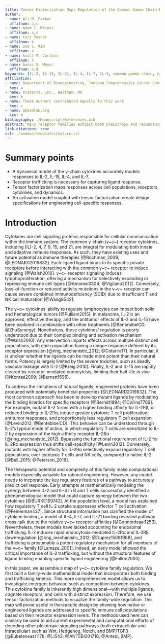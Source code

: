 ```yaml
---
title: Tensor Factorization Maps Regulation of the Common Gamma Chain Receptors
author:
- name: Ali M. Farhat
  affilnum: a,c
- name: Adam C. Weiner
  affilnum: a,c
- name: Cori Posner
  affilnum: b
- name: Zoe S. Kim
  affilnum: a
- name: Scott M. Carlson
  affilnum: b
- name: Aaron S. Meyer
  affilnum: a,d
keywords: [IL-2, IL-15, IL-21, IL-4, IL-7, IL-9, common gamma chain, cytokines, receptors, immunology, T cells, NK cells]
affiliation:
- name: Department of Bioengineering, Jonsson Comprehensive Cancer Center, Eli and Edythe Broad Center of Regenerative Medicine and Stem Cell Research; University of California, Los Angeles
  key: a
- name: Visterra, Inc., Waltham, MA
  key: b
- name: These authors contributed equally to this work
  key: c
- name: a@asmlab.org
  key: d
bibliography: ./Manuscript/References.bib
abstract: Many receptor families exhibit both pleiotropy and redundancy in their regulation, with multiple ligands, receptors, and responding cell populations. This situation, that one intervention can have many effects, confounds intuition about how to carry out precise therapeutic manipulation. The common γ-chain cytokine receptor dimerizes with complexes of the cytokines interleukin (IL)-2, IL-4, IL-7, IL-9, IL-15, and IL-21 and their corresponding "private" receptors. These cytokines have existing uses and future potential as immune therapies by regulating immune cell population abundance. Here, we build a binding-reaction model for the ligand-receptor interactions of common γ-chain cytokines enabling quantitative predictions of response. We show that accounting for receptor-ligand trafficking is essential to accurately model cell response. Using this model, we visualize regulation across the family and immune cell types by tensor factorization. This model accurately predicts ligand response across a wide panel of cell types under diverse experimental designs. Further, we are able to predict the effect of engineered ligand variants on cell response across cell types. In total, these results present a more accurate model of ligand response validated across a panel of immune cell types, and demonstrate an approach for generating interpretable guidelines to manipulate the cell type-specific targeting of engineered ligands.
link-citations: true
csl: ./common/templates/nature.csl
---
```


# Summary points

- A dynamical model of the γ-chain cytokines accurately models responses to IL-2, IL-15, IL-4, and IL-7.
- Receptor trafficking is necessary for capturing ligand response. 
- Tensor factorization maps responses across cell populations, receptors, cytokines, and dynamics.
- An activation model coupled with tensor factorization create design specifications for engineering cell-specific responses.

# Introduction

<!-- Introduce the common gc family and its importance regulating the immune system.-->

Cytokines are cell signaling proteins responsible for cellular communication within the immune system. The common γ-chain (γ~c~) receptor cytokines, including (IL)-2, 4, 7, 9, 15, and 21, are integral for modulating both innate and adaptive immune responses. As such, they have existing uses and future potential as immune therapies [@Rochman_2009; @LEONARD2019832]. Each ligand ligand binds to its specific private receptors before interacting with the common γ~c~ receptor to induce signaling [@Walsh2010]. γ~c~ receptor signaling induces lymphoproliferation, offering a mechanism for selectively expanding or repressing immune cell types [@Amorosi3304; @Vigliano2012]. Conversely, loss-of-function or reduced activity mutations in the γ~c~ receptor can cause severe combined immunodeficiency (SCID) due to insufficient T and NK cell maturation [@Wang9542].

<!--Complex gc receptor family with effects across many cell populations.-->

The γ~c~ cytokines’ ability to regulate lymphocytes can impact both solid and hematological tumors [@Pulliam2015]. In melanoma, IL-2 is an approved, effective therapy, and the antitumor effects of IL-2 and IL-15 have been explored in combination with other treatments [@BentebibelCD; @ZhuSynergy]. Nonetheless, these cytokines' regulation is poorly understood due to their complex binding and activation mechanism [@Walsh2010]. Any intervention imparts effects across multiple distinct cell populations, with each population having a unique response defined by its receptor expression [@ring_mechanistic_2012; @Cotarira17]. In particular, it is unclear whether the ligands can be made more potent than their natural forms. Potency is largely limited by the severe toxicities, such as deadly vascular leakage with IL-2 [@Kreig:2010]. Finally, IL-2 and IL-15 are rapidly cleared by receptor-mediated endocytosis, limiting their half-life *in vivo* [@Konrad2009; @Bernett1595].

<!--Efforts in producing mutant ligands to induce specific responses.-->

To address the limitations of natural ligands, engineered proteins have been produced with potentially beneficial properties [@LEONARD2019832]. The most common approach has been to develop mutant ligands by modulating the binding kinetics for specific receptors [@Berndt1994; @Collins7709]. For example, mutant IL-2 forms with a higher binding affinity for IL-2Rβ, or reduced binding to IL-2Rα, induce greater cytotoxic T cell proliferation, antitumor responses, and proportionally less regulatory T cell expansion [@Levin2012; @BentebibelCD]. This behavior can be understood through IL-2’s typical mode of action, in which regulatory T cells are sensitized to IL-2 by expression of the high-affinity receptor IL-2Rα [@ring_mechanistic_2012]. Bypassing the functional requirement of IL-2 for IL-2Rα expression thus shifts cell-specificity [@Levin2012]. Conversely, mutants with higher affinity for IL-2Rα selectively expand regulatory T cell populations, over cytotoxic T cells and NK cells, compared to native IL-2 [@Bell_2015; @Peterson_2018].

<!--How previous computational models for this family performed.-->

The therapeutic potential and complexity of this family make computational models especially valuable for rational engineering. However, any model needs to incporate the key regulatory features of a pathway to accurately predict cell response. Early attempts at mathematically modeling the synergy between IL-2 and IL-4 in B and T cells successfully identified a phenomenological model that could capture synergy between the two cytokines [@BURKE199742]. At the population level, a model has explained how regulatory T cell IL-2 uptake suppresses effector T cell activation [@Feinerman437]. Since structural information has clarified the model of cytokine binding, a model of IL-4, IL-7, and IL-21 binding revealed pathway cross-talk due to the relative γ~c~ receptor affinities [@Gonnordeaal1253]. Nevertheless, these models have lacked accounting for endosomal trafficking. IL-2 induces rapid endocytosis-mediated IL-2Rα and IL-2Rβ downregulation [@ring_mechanistic_2012; @Duprez15091988], and trafficking is presumably a potent regulatory mechanism for all members of the γ~c~ family [@Lamaze_2001]. Indeed, an early model showed the critical importance of IL-2 trafficking, but without the structural features of ligand binding enabling specific ligand engineering [@Fallon2000].

<!--Transition to our paper.-->

In this paper, we assemble a map of γ~c~ cytokine family regulation. We first built a family-wide mathematical model that incorporates both binding and trafficking kinetics. This more comprehensive model allows us to investigate emergent behavior, such as competition between cytokines. This cytokine family is inherently high dimensional—with multiple ligands, cognate receptors, and cells with distinct expression. Therefore, we use tensor factorization methods to visualize the family-wide regulation. This map will prove useful in therapeutic design by showing how native or engineered ligands are addressed to specific immune cell populations based on their receptor expression levels. The methods used here can similarly be used to aid current experimental and computational efforts of decoding other pleiotropic signaling pathways (both extracellular and intracellular) such as Wnt, Hedgehog, Notch, and BMP/TGFβ [@Eubeleneaat1178; @Li543; @ANTEBI201716; @Antebi_BMP].
